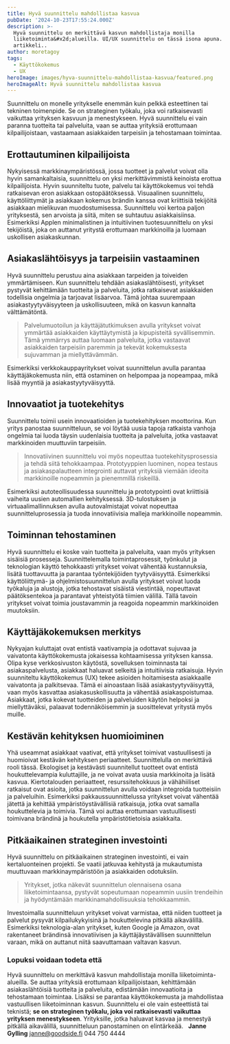 ```yaml
---
title: Hyvä suunnittelu mahdollistaa kasvua
pubDate: '2024-10-23T17:55:24.000Z'
description: >-
  Hyvä suunnittelu on merkittävä kasvun mahdollistaja monilla
  liiketoiminta&#x2d;alueilla. UI/UX suunnittelu on tässä isona apuna. Lue koko
  artikkeli..
author: moretagoy
tags:
  - Käyttökokemus
  - UX
heroImage: images/hyva-suunnittelu-mahdollistaa-kasvua/featured.png
heroImageAlt: Hyvä suunnittelu mahdollistaa kasvua
---
```


Suunnittelu on monelle yritykselle enemmän kuin pelkkä esteettinen tai tekninen toimenpide. Se on strateginen työkalu, joka voi ratkaisevasti vaikuttaa yrityksen kasvuun ja menestykseen. Hyvä suunnittelu ei vain paranna tuotteita tai palveluita, vaan se auttaa yrityksiä erottumaan kilpailijoistaan, vastaamaan asiakkaiden tarpeisiin ja tehostamaan toimintaa.

## Erottautuminen kilpailijoista

Nykyisessä markkinaympäristössä, jossa tuotteet ja palvelut voivat olla hyvin samankaltaisia, suunnittelu on yksi merkittävimmistä keinoista erottua kilpailijoista. Hyvin suunniteltu tuote, palvelu tai käyttökokemus voi tehdä ratkaisevan eron asiakkaan ostopäätöksessä. Visuaalinen suunnittelu, käyttöliittymät ja asiakkaan kokemus brändin kanssa ovat kriittisiä tekijöitä asiakkaan mielikuvan muodostumisessa. Suunnittelu voi kertoa paljon yrityksestä, sen arvoista ja siitä, miten se suhtautuu asiakkaisiinsa. Esimerkiksi Applen minimalistinen ja intuitiivinen tuotesuunnittelu on yksi tekijöistä, joka on auttanut yritystä erottumaan markkinoilla ja luomaan uskollisen asiakaskunnan.

## Asiakaslähtöisyys ja tarpeisiin vastaaminen

Hyvä suunnittelu perustuu aina asiakkaan tarpeiden ja toiveiden ymmärtämiseen. Kun suunnittelu tehdään asiakaslähtöisesti, yritykset pystyvät kehittämään tuotteita ja palveluita, jotka ratkaisevat asiakkaiden todellisia ongelmia ja tarjoavat lisäarvoa. Tämä johtaa suurempaan asiakastyytyväisyyteen ja uskollisuuteen, mikä on kasvun kannalta välttämätöntä.

> Palvelumuotoilun ja käyttäjätutkimuksen avulla yritykset voivat ymmärtää asiakkaiden käyttäytymistä ja kipupisteitä syvällisemmin. Tämä ymmärrys auttaa luomaan palveluita, jotka vastaavat asiakkaiden tarpeisiin paremmin ja tekevät kokemuksesta sujuvamman ja miellyttävämmän.

Esimerkiksi verkkokauppayritykset voivat suunnittelun avulla parantaa käyttäjäkokemusta niin, että ostaminen on helpompaa ja nopeampaa, mikä lisää myyntiä ja asiakastyytyväisyyttä.

## Innovaatiot ja tuotekehitys

Suunnittelu toimii usein innovaatioiden ja tuotekehityksen moottorina. Kun yritys panostaa suunnitteluun, se voi löytää uusia tapoja ratkaista vanhoja ongelmia tai luoda täysin uudenlaisia tuotteita ja palveluita, jotka vastaavat markkinoiden muuttuviin tarpeisiin.

> Innovatiivinen suunnittelu voi myös nopeuttaa tuotekehitysprosessia ja tehdä siitä tehokkaampaa. Prototyyppien luominen, nopea testaus ja asiakaspalautteen integrointi auttavat yrityksiä viemään ideoita markkinoille nopeammin ja pienemmillä riskeillä.

Esimerkiksi autoteollisuudessa suunnittelu ja prototypointi ovat kriittisiä vaiheita uusien automallien kehityksessä. 3D-tulostuksen ja virtuaalimallinnuksen avulla autovalmistajat voivat nopeuttaa suunnitteluprosessia ja tuoda innovatiivisia malleja markkinoille nopeammin.

## Toiminnan tehostaminen

Hyvä suunnittelu ei koske vain tuotteita ja palveluita, vaan myös yrityksen sisäisiä prosesseja. Suunnittelemalla toimintaprosessit, työnkulut ja teknologian käyttö tehokkaasti yritykset voivat vähentää kustannuksia, lisätä tuottavuutta ja parantaa työntekijöiden tyytyväisyyttä. Esimerkiksi käyttöliittymä- ja ohjelmistosuunnittelun avulla yritykset voivat luoda työkaluja ja alustoja, jotka tehostavat sisäistä viestintää, nopeuttavat päätöksentekoa ja parantavat yhteistyötä tiimien välillä. Tällä tavoin yritykset voivat toimia joustavammin ja reagoida nopeammin markkinoiden muutoksiin.

## Käyttäjäkokemuksen merkitys

Nykyajan kuluttajat ovat entistä vaativampia ja odottavat sujuvaa ja vaivatonta käyttökokemusta jokaisessa kohtaamisessa yrityksen kanssa. Olipa kyse verkkosivuston käytöstä, sovelluksen toiminnasta tai asiakaspalvelusta, asiakkaat haluavat selkeitä ja intuitiivisia ratkaisuja. Hyvin suunniteltu käyttökokemus (UX) tekee asioiden hoitamisesta asiakkaalle vaivatonta ja palkitsevaa. Tämä ei ainoastaan lisää asiakastyytyväisyyttä, vaan myös kasvattaa asiakasuskollisuutta ja vähentää asiakaspoistumaa. Asiakkaat, jotka kokevat tuotteiden ja palveluiden käytön helpoksi ja miellyttäväksi, palaavat todennäköisemmin ja suosittelevat yritystä myös muille.

## Kestävän kehityksen huomioiminen

Yhä useammat asiakkaat vaativat, että yritykset toimivat vastuullisesti ja huomioivat kestävän kehityksen periaatteet. Suunnittelulla on merkittävä rooli tässä. Ekologiset ja kestävästi suunnitellut tuotteet ovat entistä houkuttelevampia kuluttajille, ja ne voivat avata uusia markkinoita ja lisätä kasvua. Kiertotalouden periaatteet, resurssitehokkuus ja vähähiiliset ratkaisut ovat asioita, jotka suunnittelun avulla voidaan integroida tuotteisiin ja palveluihin. Esimerkiksi pakkaussuunnittelussa yritykset voivat vähentää jätettä ja kehittää ympäristöystävällisiä ratkaisuja, jotka ovat samalla houkuttelevia ja toimivia. Tämä voi auttaa erottumaan vastuullisesti toimivana brändinä ja houkutella ympäristötietoisia asiakkaita.

## Pitkäaikainen strateginen investointi

Hyvä suunnittelu on pitkäaikainen strateginen investointi, ei vain kertaluonteinen projekti. Se vaatii jatkuvaa kehitystä ja mukautumista muuttuvaan markkinaympäristöön ja asiakkaiden odotuksiin.

> Yritykset, jotka näkevät suunnittelun olennaisena osana liiketoimintaansa, pystyvät sopeutumaan nopeammin uusiin trendeihin ja hyödyntämään markkinamahdollisuuksia tehokkaammin.

Investoimalla suunnitteluun yritykset voivat varmistaa, että niiden tuotteet ja palvelut pysyvät kilpailukykyisinä ja houkuttelevina pitkällä aikavälillä. Esimerkiksi teknologia-alan yritykset, kuten Google ja Amazon, ovat rakentaneet brändinsä innovatiivisen ja käyttäjäystävällisen suunnittelun varaan, mikä on auttanut niitä saavuttamaan valtavan kasvun.

### Lopuksi voidaan todeta että

Hyvä suunnittelu on merkittävä kasvun mahdollistaja monilla liiketoiminta-alueilla. Se auttaa yrityksiä erottumaan kilpailijoistaan, kehittämään asiakaslähtöisiä tuotteita ja palveluita, edistämään innovaatioita ja tehostamaan toimintaa. Lisäksi se parantaa käyttökokemusta ja mahdollistaa vastuullisen liiketoiminnan kasvun. Suunnittelu ei ole vain esteettistä tai teknistä; **se on strateginen työkalu, joka voi ratkaisevasti vaikuttaa yrityksen menestykseen**. Yrityksille, jotka haluavat kasvaa ja menestyä pitkällä aikavälillä, suunnitteluun panostaminen on elintärkeää.   **Janne Gylling** janne@goodside.fi 044 750 4444